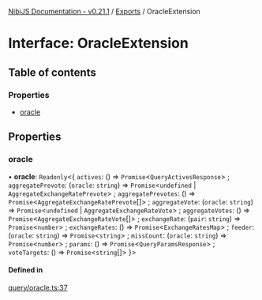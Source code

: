 [NibiJS Documentation - v0.21.1](../intro.md) / [Exports](../modules.md) / OracleExtension

# Interface: OracleExtension

## Table of contents

### Properties

- [oracle](OracleExtension.md#oracle)

## Properties

### oracle

• **oracle**: `Readonly`<{ `actives`: () => `Promise`<`QueryActivesResponse`\> ; `aggregatePrevote`: (`oracle`: `string`) => `Promise`<`undefined` \| `AggregateExchangeRatePrevote`\> ; `aggregatePrevotes`: () => `Promise`<`AggregateExchangeRatePrevote`[]\> ; `aggregateVote`: (`oracle`: `string`) => `Promise`<`undefined` \| `AggregateExchangeRateVote`\> ; `aggregateVotes`: () => `Promise`<`AggregateExchangeRateVote`[]\> ; `exchangeRate`: (`pair`: `string`) => `Promise`<`number`\> ; `exchangeRates`: () => `Promise`<`ExchangeRatesMap`\> ; `feeder`: (`oracle`: `string`) => `Promise`<`string`\> ; `missCount`: (`oracle`: `string`) => `Promise`<`number`\> ; `params`: () => `Promise`<`QueryParamsResponse`\> ; `voteTargets`: () => `Promise`<`string`[]\> }\>

#### Defined in

[query/oracle.ts:37](https://github.com/NibiruChain/ts-sdk/blob/48eabde/packages/nibijs/src/query/oracle.ts#L37)
